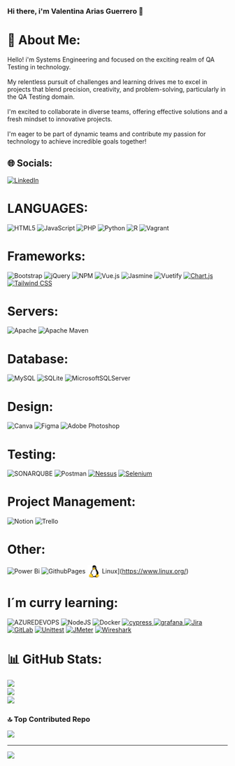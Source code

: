 ### Hi there, i'm Valentina Arias Guerrero 👋

# 💫 About Me:
Hello! i'm  Systems Engineering and focused on the exciting realm of QA Testing in technology.<br><br>My relentless pursuit of challenges and learning drives me to excel in projects that blend precision, creativity, and problem-solving, particularly in the QA Testing domain.<br><br>I'm excited to collaborate in diverse teams, offering effective solutions and a fresh mindset to innovative projects.<br><br>I'm eager to be part of dynamic teams and contribute my passion for technology to achieve incredible goals together!


## 🌐 Socials:
[![LinkedIn](https://img.shields.io/badge/LinkedIn-%230077B5.svg?logo=linkedin&logoColor=white)](https://linkedin.com/in/www.linkedin.com/in/valentina-arias-9924742a6) 

# LANGUAGES:
![HTML5](https://img.shields.io/badge/html5-%23E34F26.svg?style=for-the-badge&logo=html5&logoColor=white) ![JavaScript](https://img.shields.io/badge/javascript-%23323330.svg?style=for-the-badge&logo=javascript&logoColor=%23F7DF1E) ![PHP](https://img.shields.io/badge/php-%23777BB4.svg?style=for-the-badge&logo=php&logoColor=white) ![Python](https://img.shields.io/badge/python-3670A0?style=for-the-badge&logo=python&logoColor=ffdd54) ![R](https://img.shields.io/badge/r-%23276DC3.svg?style=for-the-badge&logo=r&logoColor=white) ![Vagrant](https://img.shields.io/badge/vagrant-%231563FF.svg?style=for-the-badge&logo=vagrant&logoColor=white)  
# Frameworks:
![Bootstrap](https://img.shields.io/badge/bootstrap-%238511FA.svg?style=for-the-badge&logo=bootstrap&logoColor=white) ![jQuery](https://img.shields.io/badge/jquery-%230769AD.svg?style=for-the-badge&logo=jquery&logoColor=white) ![NPM](https://img.shields.io/badge/NPM-%23CB3837.svg?style=for-the-badge&logo=npm&logoColor=white)  ![Vue.js](https://img.shields.io/badge/vue.js-%2335495e.svg?style=for-the-badge&logo=vuedotjs&logoColor=%234FC08D) ![Jasmine](https://img.shields.io/badge/jasmine-%238A4182.svg?style=for-the-badge&logo=jasmine&logoColor=white) ![Vuetify](https://img.shields.io/badge/Vuetify-1867C0?style=for-the-badge&logo=vuetify&logoColor=AEDDFF) 
[![Chart.js](https://www.chartjs.org/media/logo-title.svg)](https://www.chartjs.org)
[![Tailwind CSS](https://www.vectorlogo.zone/logos/tailwindcss/tailwindcss-icon.svg)](https://tailwindcss.com/)

# Servers:
![Apache](https://img.shields.io/badge/apache-%23D42029.svg?style=for-the-badge&logo=apache&logoColor=white) ![Apache Maven](https://img.shields.io/badge/Apache%20Maven-C71A36?style=for-the-badge&logo=Apache%20Maven&logoColor=white)
# Database:
![MySQL](https://img.shields.io/badge/mysql-%2300000f.svg?style=for-the-badge&logo=mysql&logoColor=white) ![SQLite](https://img.shields.io/badge/sqlite-%2307405e.svg?style=for-the-badge&logo=sqlite&logoColor=white) ![MicrosoftSQLServer](https://img.shields.io/badge/Microsoft%20SQL%20Server-CC2927?style=for-the-badge&logo=microsoft%20sql%20server&logoColor=white)
# Design:
![Canva](https://img.shields.io/badge/Canva-%2300C4CC.svg?style=for-the-badge&logo=Canva&logoColor=white) ![Figma](https://img.shields.io/badge/figma-%23F24E1E.svg?style=for-the-badge&logo=figma&logoColor=white) ![Adobe Photoshop](https://img.shields.io/badge/adobe%20photoshop-%2331A8FF.svg?style=for-the-badge&logo=adobe%20photoshop&logoColor=white)

# Testing:
![SONARQUBE](https://img.shields.io/badge/sonarqube-4E9BCD.svg?style=for-the-badge&logo=sonarqube&logoColor=white&color=%234E9BCD) ![Postman](https://img.shields.io/badge/Postman-FF6C37?style=for-the-badge&logo=postman&logoColor=white) [![Nessus](https://www.tenable.com/downloads/logos/nessus.svg)](https://www.tenable.com/products/nessus) [![Selenium](https://raw.githubusercontent.com/detain/svg-logos/780f25886640cef088af994181646db2f6b1a3f8/svg/selenium-logo.svg)](https://www.selenium.dev)

# Project Management: 
![Notion](https://img.shields.io/badge/Notion-%23000000.svg?style=for-the-badge&logo=notion&logoColor=white) ![Trello](https://img.shields.io/badge/Trello-%23026AA7.svg?style=for-the-badge&logo=Trello&logoColor=white)

# Other: 
![Power Bi](https://img.shields.io/badge/power_bi-F2C811?style=for-the-badge&logo=powerbi&logoColor=black) ![GithubPages](https://img.shields.io/badge/github%20pages-121013?style=for-the-badge&logo=github&logoColor=white)
<img src="https://raw.githubusercontent.com/devicons/devicon/master/icons/linux/linux-original.svg" alt="Linux" width="30" height="30" style="vertical-align:middle"> Linux](https://www.linux.org/)

# I´m curry learning: 
![AZUREDEVOPS](https://img.shields.io/badge/azuredevops-0078D7.svg?style=for-the-badge&logo=azuredevops&logoColor=white&color=%230078D7)
![NodeJS](https://img.shields.io/badge/node.js-6DA55F?style=for-the-badge&logo=node.js&logoColor=white) ![Docker](https://img.shields.io/badge/docker-%230db7ed.svg?style=for-the-badge&logo=docker&logoColor=white) <a href="https://www.cypress.io" target="_blank" rel="noreferrer"> <img src="https://raw.githubusercontent.com/simple-icons/simple-icons/6e46ec1fc23b60c8fd0d2f2ff46db82e16dbd75f/icons/cypress.svg" alt="cypress" width="40" height="40"/> </a> <a href="https://grafana.com" target="_blank" rel="noreferrer"> <img src="https://www.vectorlogo.zone/logos/grafana/grafana-icon.svg" alt="grafana" width="40" height="40"/> </a> [![Jira](https://www.vectorlogo.zone/logos/atlassian_jira/atlassian_jira-icon.svg)](https://www.atlassian.com/software/jira) [![GitLab](https://www.vectorlogo.zone/logos/gitlab/gitlab-icon.svg)](https://about.gitlab.com/)
[![Unittest](https://www.vectorlogo.zone/logos/python/python-icon.svg)](https://docs.python.org/3/library/unittest.html)
[![JMeter](https://jmeter.apache.org/images/logo.svg)](https://jmeter.apache.org/) [![Wireshark](https://www.vectorlogo.zone/logos/wireshark/wireshark-icon.svg)](https://www.wireshark.org/) 

# 📊 GitHub Stats:
![](https://github-readme-stats.vercel.app/api?username=valentina-29&theme=radical&hide_border=false&include_all_commits=false&count_private=false)<br/>
![](https://github-readme-streak-stats.herokuapp.com/?user=valentina-29&theme=radical&hide_border=false)<br/>
![](https://github-readme-stats.vercel.app/api/top-langs/?username=valentina-29&theme=radical&hide_border=false&include_all_commits=false&count_private=false&layout=compact)

### 🔝 Top Contributed Repo
![](https://github-contributor-stats.vercel.app/api?username=valentina-29&limit=5&theme=radical&combine_all_yearly_contributions=true)

---
[![](https://visitcount.itsvg.in/api?id=valentina-29&icon=0&color=0)](https://visitcount.itsvg.in)

<!-- Proudly created with GPRM ( https://gprm.itsvg.in ) -->
